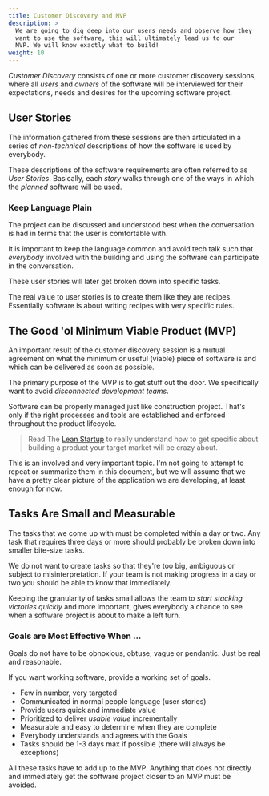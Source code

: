 ```yaml
---
title: Customer Discovery and MVP
description: >
  We are going to dig deep into our users needs and observe how they
  want to use the software, this will ultimately lead us to our
  MVP. We will know exactly what to build!
weight: 10
---
```


_Customer Discovery_ consists of one or more customer discovery
sessions, where all *users* and *owners* of the software will be
interviewed for their expectations, needs and desires for the
upcoming software project. 

## User Stories

The information gathered from these sessions are then articulated in a
series of _non-technical_ descriptions of how the software is used by
everybody.

These descriptions of the software requirements are often referred to
as _User Stories_. Basically, each _story_ walks through one of the
ways in which the _planned_ software will be used.

### Keep Language Plain

The project can be discussed and understood best when the conversation
is had in terms that the user is comfortable with.

It is important to keep the language common and avoid tech talk such
that _everybody_ involved with the building and using the software can
participate in the conversation.

These user stories will later get broken down into specific tasks.

The real value to user stories is to create them like they are
recipes. Essentially software is about writing recipes with very
specific rules.   

## The Good 'ol Minimum Viable Product (MVP)

An important result of the customer discovery session is a mutual
agreement on what the minimum or useful (viable) piece of software is and 
which can be delivered as soon as possible.

The primary purpose of the MVP is to get stuff out the door. We
specifically want to avoid _disconnected development teams_.

Software can be properly managed just like  construction project. That's only if the right processes and tools are established and enforced
throughout the product lifecycle.

> Read The [Lean Startup](http://theleanstartup.com/) to really understand how to get specific about building a product your target market will be crazy about.

This is an involved and very important topic. I'm not going to attempt to
repeat or summarize them in this document, but we will assume that we
have a pretty clear picture of the application we are developing, at
least enough for now.

## Tasks Are Small and Measurable 

The tasks that we come up with must be completed within a day or
two. Any task that requires three days or more should probably be
broken down into smaller bite-size tasks.

We do not want to create tasks so that they're too big, ambiguous or
subject to misinterpretation. If your team is not making progress in a
day or two you should be able to know that immediately.

Keeping the granularity of tasks small allows the team to _start
stacking victories quickly_ and more important, gives everybody a
chance to see when a software project is about to make a left turn.


### Goals are Most Effective When ...

Goals do not have to be obnoxious, obtuse, vague or
pendantic. Just be real and reasonable.

If you want working software, provide a working set of goals.

- Few in number, very targeted
- Communicated in normal people language (user stories)
- Provide users quick and immediate value
- Prioritized to deliver _usable value_ incrementally
- Measurable and easy to determine when they are complete
- Everybody understands and agrees with the Goals
- Tasks should be 1-3 days max if possible (there will always be exceptions)

All these tasks have to add up to the MVP. Anything that does not
directly and immediately get the software project closer to an MVP
must be avoided.




